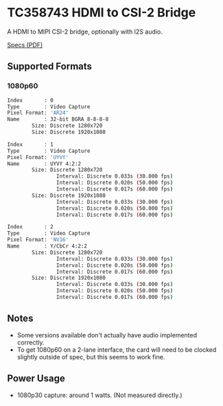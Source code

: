 # TC358743 HDMI to CSI-2 Bridge

A HDMI to MIPI CSI-2 bridge, optionally with I2S audio.

[Specs (PDF)](https://toshiba.semicon-storage.com/content/dam/toshiba-ss/ncsa/en_us/docs/product-brief/assp/10L02_TC358743_ProdBrief.pdf)

## Supported Formats

### 1080p60

```bash
Index       : 0
Type        : Video Capture
Pixel Format: 'AR24'
Name        : 32-bit BGRA 8-8-8-8
        Size: Discrete 1280x720
        Size: Discrete 1920x1080

Index       : 1
Type        : Video Capture
Pixel Format: 'UYVY'
Name        : UYVY 4:2:2
        Size: Discrete 1280x720
                Interval: Discrete 0.033s (30.000 fps)
                Interval: Discrete 0.020s (50.000 fps)
                Interval: Discrete 0.017s (60.000 fps)
        Size: Discrete 1920x1080
                Interval: Discrete 0.033s (30.000 fps)
                Interval: Discrete 0.020s (50.000 fps)
                Interval: Discrete 0.017s (60.000 fps)

Index       : 2
Type        : Video Capture
Pixel Format: 'NV16'
Name        : Y/CbCr 4:2:2
        Size: Discrete 1280x720
                Interval: Discrete 0.033s (30.000 fps)
                Interval: Discrete 0.020s (50.000 fps)
                Interval: Discrete 0.017s (60.000 fps)
        Size: Discrete 1920x1080
                Interval: Discrete 0.033s (30.000 fps)
                Interval: Discrete 0.020s (50.000 fps)
                Interval: Discrete 0.017s (60.000 fps)
```

## Notes

- Some versions available don't actually have audio implemented correctly.
- To get 1080p60 on a 2-lane interface, the card will need to be clocked slightly outside of spec, but this seems to work fine.

## Power Usage

- 1080p30 capture: around 1 watts. (Not measured directly.)
